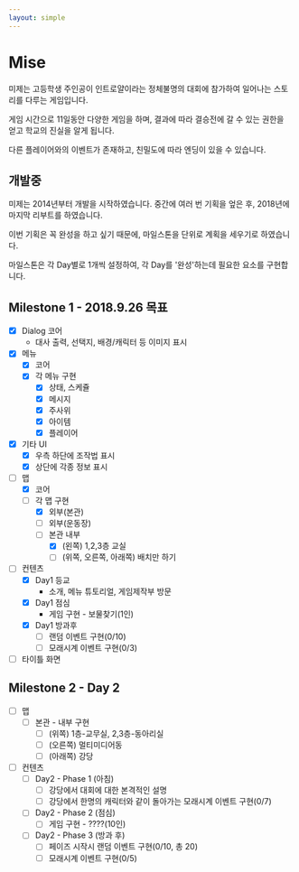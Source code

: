 ```yaml
---
layout: simple
---
```



# Mise

미제는 고등학생 주인공이 인트로얄이라는 정체불명의 대회에 참가하여 일어나는 스토리를 다루는 게임입니다.

게임 시간으로 11일동안 다양한 게임을 하며, 결과에 따라 결승전에 갈 수 있는 권한을 얻고 학교의 진실을 알게 됩니다.

다른 플레이어와의 이벤트가 존재하고, 친밀도에 따라 엔딩이 있을 수 있습니다.

## 개발중

미제는 2014년부터 개발을 시작하였습니다. 중간에 여러 번 기획을 엎은 후, 2018년에 마지막 리부트를 하였습니다.

이번 기획은 꼭 완성을 하고 싶기 때문에, 마일스톤을 단위로 계획을 세우기로 하였습니다.

마일스톤은 각 Day별로 1개씩 설정하여, 각 Day를 '완성'하는데 필요한 요소를 구현합니다.

## Milestone 1 - 2018.9.26 목표

- [X] Dialog 코어
  - 대사 출력, 선택지, 배경/캐릭터 등 이미지 표시
- [X] 메뉴
  - [X] 코어
  - [X] 각 메뉴 구현
    - [X] 상태, 스케쥴
    - [X] 메시지
    - [X] 주사위
    - [X] 아이템
    - [X] 플레이어
- [X] 기타 UI
  - [X] 우측 하단에 조작법 표시
  - [X] 상단에 각종 정보 표시
- [ ] 맵
  - [X] 코어
  - [ ] 각 맵 구현
    - [X] 외부(본관)
    - [ ] 외부(운동장)
    - [ ] 본관 내부
      - [X] (왼쪽) 1,2,3층 교실
      - [ ] (위쪽, 오른쪽, 아래쪽) 배치만 하기
- [ ] 컨텐츠
  - [X] Day1 등교
    - 소개, 메뉴 튜토리얼, 게임제작부 방문
  - [X] Day1 점심
    - 게임 구현 - 보물찾기(1인)
  - [X] Day1 방과후
    - [ ] 랜덤 이벤트 구현(0/10)
    - [ ] 모래시계 이벤트 구현(0/3)
- [ ] 타이틀 화면

## Milestone 2 - Day 2

- [ ] 맵
  - [ ] 본관 - 내부 구현
    - [ ] (위쪽) 1층-교무실, 2,3층-동아리실
    - [ ] (오른쪽) 멀티미디어동
    - [ ] (아래쪽) 강당
- [ ] 컨텐츠
  - [ ] Day2 - Phase 1 (아침)
    - [ ] 강당에서 대회에 대한 본격적인 설명
    - [ ] 강당에서 한명의 캐릭터와 같이 돌아가는 모래시계 이벤트 구현(0/7)
  - [ ] Day2 - Phase 2 (점심)
    - [ ] 게임 구현 - ????(10인)
  - [ ] Day2 - Phase 3 (방과 후)
    - [ ] 페이즈 시작시 랜덤 이벤트 구현(0/10, 총 20)
    - [ ] 모래시계 이벤트 구현(0/5)
